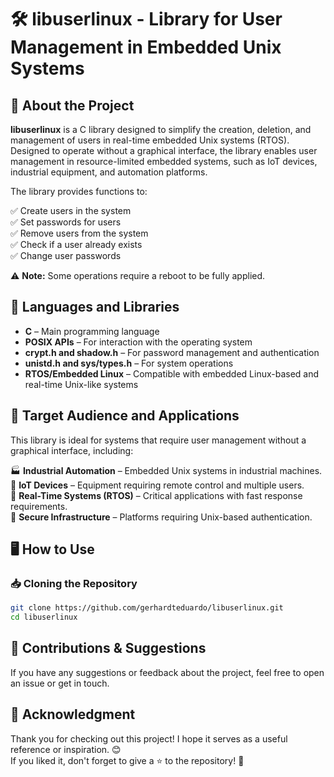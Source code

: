 # 🛠️ **libuserlinux - Library for User Management in Embedded Unix Systems**  

## 📌 About the Project  
**libuserlinux** is a C library designed to simplify the creation, deletion, and management of users in real-time embedded Unix systems (RTOS).
Designed to operate without a graphical interface, the library enables user management in resource-limited embedded systems, such as IoT devices, industrial equipment, and automation platforms.  

The library provides functions to:  

✅ Create users in the system  
✅ Set passwords for users  
✅ Remove users from the system  
✅ Check if a user already exists  
✅ Change user passwords  

⚠️ **Note:** Some operations require a reboot to be fully applied.

## 📌 Languages and Libraries

- **C** – Main programming language  
- **POSIX APIs** – For interaction with the operating system  
- **crypt.h and shadow.h** – For password management and authentication  
- **unistd.h and sys/types.h** – For system operations  
- **RTOS/Embedded Linux** – Compatible with embedded Linux-based and real-time Unix-like systems  

## 🎯 Target Audience and Applications  
This library is ideal for systems that require user management without a graphical interface, including:  

🏭 **Industrial Automation** – Embedded Unix systems in industrial machines.  
📡 **IoT Devices** – Equipment requiring remote control and multiple users.  
🚀 **Real-Time Systems (RTOS)** – Critical applications with fast response requirements.  
🔐 **Secure Infrastructure** – Platforms requiring Unix-based authentication.  

## 🖥️ How to Use

### 📥 Cloning the Repository  
```sh
git clone https://github.com/gerhardteduardo/libuserlinux.git
cd libuserlinux
```

## 🤝 Contributions & Suggestions

If you have any suggestions or feedback about the project, feel free to open an issue or get in touch.

## 🌟 Acknowledgment

Thank you for checking out this project! I hope it serves as a useful reference or inspiration. 😊  
If you liked it, don't forget to give a ⭐ to the repository! 🚀
